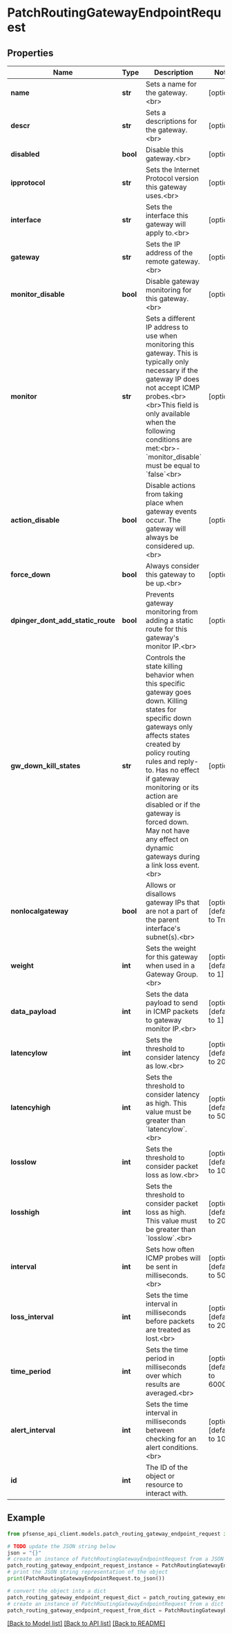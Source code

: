 # PatchRoutingGatewayEndpointRequest


## Properties

Name | Type | Description | Notes
------------ | ------------- | ------------- | -------------
**name** | **str** | Sets a name for the gateway.&lt;br&gt; | [optional] 
**descr** | **str** | Sets a descriptions for the gateway.&lt;br&gt; | [optional] 
**disabled** | **bool** | Disable this gateway.&lt;br&gt; | [optional] 
**ipprotocol** | **str** | Sets the Internet Protocol version this gateway uses.&lt;br&gt; | [optional] 
**interface** | **str** | Sets the interface this gateway will apply to.&lt;br&gt; | [optional] 
**gateway** | **str** | Sets the IP address of the remote gateway.&lt;br&gt; | [optional] 
**monitor_disable** | **bool** | Disable gateway monitoring for this gateway.&lt;br&gt; | [optional] 
**monitor** | **str** | Sets a different IP address to use when monitoring this gateway. This is typically only                 necessary if the gateway IP does not accept ICMP probes.&lt;br&gt;&lt;br&gt;This field is only available when the following conditions are met:&lt;br&gt;- &#x60;monitor_disable&#x60; must be equal to &#x60;false&#x60;&lt;br&gt; | [optional] 
**action_disable** | **bool** | Disable actions from taking place when gateway events occur. The gateway will always be                 considered up.&lt;br&gt; | [optional] 
**force_down** | **bool** | Always consider this gateway to be up.&lt;br&gt; | [optional] 
**dpinger_dont_add_static_route** | **bool** | Prevents gateway monitoring from adding a static route for this gateway&#39;s monitor IP.&lt;br&gt; | [optional] 
**gw_down_kill_states** | **str** | Controls the state killing behavior when this specific gateway goes down. Killing states for specific down gateways only affects states created by policy routing rules and reply-to. Has no effect if gateway monitoring or its action are disabled or if the gateway is forced down. May not have any effect on dynamic gateways during a link loss event.&lt;br&gt; | [optional] 
**nonlocalgateway** | **bool** | Allows or disallows gateway IPs that are not a part of the parent interface&#39;s subnet(s).&lt;br&gt; | [optional] [default to True]
**weight** | **int** | Sets the weight for this gateway when used in a Gateway Group.&lt;br&gt; | [optional] [default to 1]
**data_payload** | **int** | Sets the data payload to send in ICMP packets to gateway monitor IP.&lt;br&gt; | [optional] [default to 1]
**latencylow** | **int** | Sets the threshold to consider latency as low.&lt;br&gt; | [optional] [default to 200]
**latencyhigh** | **int** | Sets the threshold to consider latency as high. This value must be greater than &#x60;latencylow&#x60;.&lt;br&gt; | [optional] [default to 500]
**losslow** | **int** | Sets the threshold to consider packet loss as low.&lt;br&gt; | [optional] [default to 10]
**losshigh** | **int** | Sets the threshold to consider packet loss as high. This value must be greater than &#x60;losslow&#x60;.&lt;br&gt; | [optional] [default to 20]
**interval** | **int** | Sets how often ICMP probes will be sent in milliseconds.&lt;br&gt; | [optional] [default to 500]
**loss_interval** | **int** | Sets the time interval in milliseconds before packets are treated as lost.&lt;br&gt; | [optional] [default to 2000]
**time_period** | **int** | Sets the time period in milliseconds over which results are averaged.&lt;br&gt; | [optional] [default to 60000]
**alert_interval** | **int** | Sets the time interval in milliseconds between checking for an alert conditions.&lt;br&gt; | [optional] [default to 1000]
**id** | **int** | The ID of the object or resource to interact with. | 

## Example

```python
from pfsense_api_client.models.patch_routing_gateway_endpoint_request import PatchRoutingGatewayEndpointRequest

# TODO update the JSON string below
json = "{}"
# create an instance of PatchRoutingGatewayEndpointRequest from a JSON string
patch_routing_gateway_endpoint_request_instance = PatchRoutingGatewayEndpointRequest.from_json(json)
# print the JSON string representation of the object
print(PatchRoutingGatewayEndpointRequest.to_json())

# convert the object into a dict
patch_routing_gateway_endpoint_request_dict = patch_routing_gateway_endpoint_request_instance.to_dict()
# create an instance of PatchRoutingGatewayEndpointRequest from a dict
patch_routing_gateway_endpoint_request_from_dict = PatchRoutingGatewayEndpointRequest.from_dict(patch_routing_gateway_endpoint_request_dict)
```
[[Back to Model list]](../README.md#documentation-for-models) [[Back to API list]](../README.md#documentation-for-api-endpoints) [[Back to README]](../README.md)


